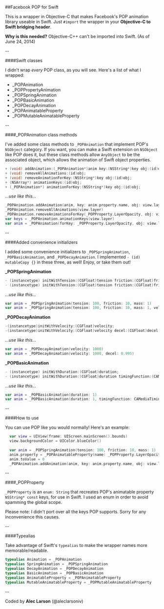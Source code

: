 ##Facebook POP for Swift

This is a wrapper in Objective-C that makes Facebook's POP animation library useable in Swift. Just `#import` the wrapper in your **Objective-C to Swift bridging header**.

**Why is this needed?** Objective-C++ can't be imported into Swift. (As of June 24, 2014)

--

####Swift classes

I didn't wrap *every* POP class, as you will see. Here's a list of what I wrapped:

- _POPAnimation
- _POPPropertyAnimation
- _POPSpringAnimation
- _POPBasicAnimation
- _POPDecayAnimation
- _POPAnimatableProperty
- _POPMutableAnimatableProperty
 
--

####_POPAnimation class methods

I've added some class methods to `_POPAnimation` that implement POP's `NSObject` category. If you want, you can make a Swift extension on `NSObject` like POP does it, but these class methods allow `AnyObject` to be the associated object, which allows the animation of Swift object properties.

````Objective-C
+ (void) addAnimation:(_POPAnimation*)anim key:(NSString*)key obj:(id)obj;
+ (void) removeAllAnimations:(id)obj;
+ (void) removeAnimationForKey:(NSString*)key obj:(id)obj;
+ (NSArray*) animationKeys:(id)obj;
+ (_POPAnimation*) animationForKey:(NSString*)key obj:(id)obj;
````

*...use like this...*

````Swift
_POPAnimation.addAnimation(anim, key: anim.property.name, obj: view.layer)
_POPAnimation.removeAllAnimations(view.layer)
_POPAnimation.removeAnimationsForKey(_POPProperty.LayerOpacity, obj: view.layer)
var keys = _POPAnimation.animationKeys(view.layer)
var anim = _POPAnimation(forKey: _POPProperty.LayerOpacity, obj: view.layer)
````

--

####Added convenience initializers

I added some convenience initializers to `_POPSpringAnimation`, `_POPBasicAnimation`,  and `_POPDecayAnimation`. I implemented `- (id) mutableCopy {}` in these three, as well! Enjoy, or take them out!

**_POPSpringAnimation**

````Objective-C
- (instancetype) initWithTension:(CGFloat)tension friction:(CGFloat)friction mass:(CGFloat)mass;
- (instancetype) initWithTension:(CGFloat)tension friction:(CGFloat)friction mass:(CGFloat)mass velocity:(CGFloat)velocity;
````

*...use like this...*

````Swift
var anim = _POPSpringAnimation(tension: 100, friction: 10, mass: 1)
var anim = _POPSpringAnimation(tension: 100, friction: 10, mass: 1, velocity: 1000)
````

**_POPDecayAnimation**

````Objective-C
-(instancetype)initWithVelocity:(CGFloat)velocity;
-(instancetype)initWithVelocity:(CGFloat)velocity decel:(CGFloat)decel;
````

*...use like this...*

````Swift
var anim = _POPDecayAnimation(velocity: 1000)
var anim = _POPDecayAnimation(velocity: 1000, decel: 0.995)
````

**_POPBasicAnimation**

````Objective-C
- (instancetype) initWithDuration:(CGFloat)duration;
- (instancetype) initWithDuration:(CGFloat)duration timingFunction:(CAMediaTimingFunction*)timingFunction;
````

*...use like this...*

````Swift
var anim = _POPBasicAnimation(duration: 1)
var anim = _POPBasicAnimation(duration: 1, timingFunction: CAMediaTimingFunction(controlPoints: 0, 0, 1, 1))
````

--

####How to use

You can use POP like you would normally! Here's an example:

````Swift
  var view = UIView(frame: UIScreen.mainScreen().bounds)
  view.backgroundColor = UIColor.blueColor()
  
  var anim = _POPSpringAnimation(tension: 100, friction: 10, mass: 1)
  anim.property = _POPAnimatableProperty(name: _POPProperty.LayerOpacity.toRaw())
  anim.toValue = 0
  _POPAnimation.addAnimation(anim, key: anim.property.name, obj: view.layer)
````

--

####_POPProperty

`_POPProperty` is an `enum: String` that recreates POP's animatable property `NSString* const` keys, for use in Swift. I used an enum in order to avoid spamming the global scope.

Please note: I didn't port over all the keys POP supports. Sorry for any inconvenience this causes.

--

####Typealias

Take advantage of Swift's `typealias` to make the wrapper names more memorable/readable.

````Swift
typealias Animation = _POPAnimation
typealias SpringAnimation = _POPSpringAnimation
typealias DecayAnimation = _POPDecayAnimation
typealias BasicAnimation = _POPBasicAnimation
typealias AnimatableProperty = _POPAnimatableProperty
typealias MutableAnimatableProperty = _POPMutableAnimatableProperty
````

--

Coded by **Alec Larson** (@aleclarsoniv)
